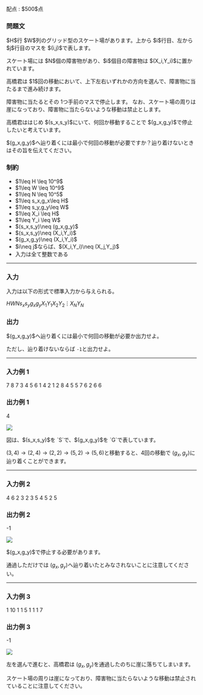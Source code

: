 
<div>

<span>

<span>

<p>
配点 : $500$点
</p>

<div>

<section>

### **問題文**

<p>
$H$行 $W$列のグリッド型のスケート場があります。上から $i$行目、左から $j$行目のマスを $(i,j)$で表します。  
</p>

<p>
スケート場には $N$個の障害物があり、$i$個目の障害物は $(X_i,Y_i)$に置かれています。  
</p>

<p>
高橋君は $1$回の移動において、上下左右いずれかの方向を選んで、障害物に当たるまで進み続けます。

障害物に当たるとその $1$つ手前のマスで停止します。
なお、スケート場の周りは崖になっており、障害物に当たらないような移動は禁止とします。  
</p>

<p>
高橋君ははじめ $(s_x,s_y)$にいて、何回か移動することで $(g_x,g_y)$で停止したいと考えています。  
</p>

<p>
$(g_x,g_y)$へ辿り着くには最小で何回の移動が必要ですか？辿り着けないときはその旨を伝えてください。  
</p>

</section>

</div>

<div>

<section>

### **制約**

<ul>

<li>
$1\leq H \leq 10^9$
</li>

<li>
$1\leq W \leq 10^9$
</li>

<li>
$1\leq N \leq 10^5$
</li>

<li>
$1\leq s_x,g_x\leq H$
</li>

<li>
$1\leq s_y,g_y\leq W$
</li>

<li>
$1\leq X_i \leq H$
</li>

<li>
$1\leq Y_i \leq W$
</li>

<li>
$(s_x,s_y)\neq (g_x,g_y)$
</li>

<li>
$(s_x,s_y)\neq (X_i,Y_i)$
</li>

<li>
$(g_x,g_y)\neq (X_i,Y_i)$
</li>

<li>
$i\neq j$ならば、$(X_i,Y_i)\neq (X_j,Y_j)$
</li>

<li>
入力は全て整数である
</li>

</ul>

</section>

</div>

---

<div>

<div>

<section>

### **入力**

<p>
入力は以下の形式で標準入力から与えられる。
</p>

<div>

$H$$W$$N$$s_x$$s_y$$g_x$$g_y$$X_1$$Y_1$$X_2$$Y_2$$\vdots$$X_N$$Y_N$
</div>

</section>

</div>

<div>

<section>

### **出力**

<p>
$(g_x,g_y)$へ辿り着くには最小で何回の移動が必要か出力せよ。

ただし、辿り着けないならば `-1`と出力せよ。  
</p>

</section>

</div>

</div>

---

<div>

<section>

### **入力例 1**

<div>

7 8 7
3 4
5 6
1 4
2 1
2 8
4 5
5 7
6 2
6 6

</div>

</section>

</div>

<div>

<section>

### **出力例 1**

<div>

4

</div>

<p>

<img src="https://img.atcoder.jp/ghi/c376ca3813eb4c947eb605dea2d30454.png">

</img>

</p>

<p>
図は、$(s_x,s_y)$を `S`で、$(g_x,g_y)$を `G`で表しています。

$(3,4)\rightarrow(2,4) \rightarrow(2,2) \rightarrow(5,2) \rightarrow(5,6)$と移動すると、$4$回の移動で $(g_x,g_y)$に辿り着くことができます。  
</p>

</section>

</div>

---

<div>

<section>

### **入力例 2**

<div>

4 6 2
3 2
3 5
4 5
2 5

</div>

</section>

</div>

<div>

<section>

### **出力例 2**

<div>

-1

</div>

<p>

<img src="https://img.atcoder.jp/ghi/07ab8a3e7c94525cd52704dd43e43b87.png">

</img>

</p>

<p>
$(g_x,g_y)$で停止する必要があります。

通過しただけでは $(g_x,g_y)$へ辿り着いたとみなされないことに注意してください。  
</p>

</section>

</div>

---

<div>

<section>

### **入力例 3**

<div>

1 10 1
1 5
1 1
1 7

</div>

</section>

</div>

<div>

<section>

### **出力例 3**

<div>

-1

</div>

<p>

<img src="https://img.atcoder.jp/ghi/a423524262f4a075b94e2ab5f9e61164.png">

</img>


左を選んで進むと、高橋君は $(g_x,g_y)$を通過したのちに崖に落ちてしまいます。

スケート場の周りは崖になっており、障害物に当たらないような移動は禁止されていることに注意してください。  
</p>

</section>

</div>

</span>

</span>

</div>
